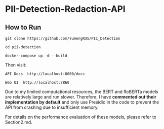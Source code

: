# PII-Detection-Redaction-API

## How to Run


```
git clone https://github.com/YumengNUS/PII_Detection

cd pii-detection

docker-compose up -d --build
```

Then visit:

```
API Docs  http://localhost:8000/docs

Web UI  http://localhost:7860
```

Due to my limited computational resources, the BERT and RoBERTa models are relatively large and run slower. Therefore, I have **commented out their implementation by default** and only use Presidio in the code to prevent the API from crashing due to insufficient memory.

For details on the performance evaluation of these models, please refer to Section2.md.


